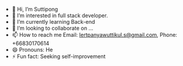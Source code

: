 - 👋 Hi, I’m Suttipong
- 👀 I’m interested in full stack developer.
- 🌱 I’m currently learning Back-end
- 💞️ I’m looking to collaborate on ...
- 📫 How to reach me Email: lertpanyawuttikul.s@gmail.com, Phone: +66830170614
- 😄 Pronouns: He
- ⚡ Fun fact: Seeking self-improvement

<!---
SuttipongL/SuttipongL is a ✨ special ✨ repository because its `README.md` (this file) appears on your GitHub profile.
You can click the Preview link to take a look at your changes.
--->
